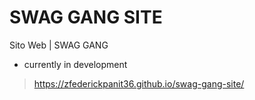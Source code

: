 # SWAG GANG SITE
Sito Web | SWAG GANG

- currently in development
> https://zfederickpanit36.github.io/swag-gang-site/
